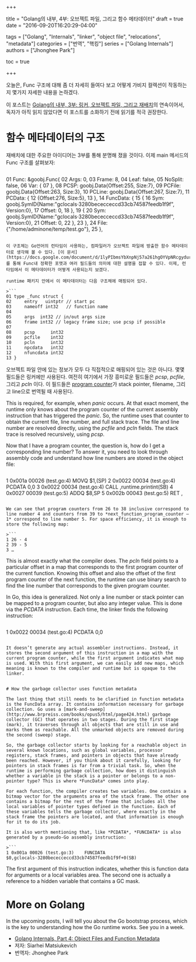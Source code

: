 +++

title = "Golang의 내부, 4부: 오브젝트 파일, 그리고 함수 메타데이터"
draft = true
date = "2016-09-20T16:20:29-04:00"

tags = ["Golang", "Internals", "linker", "object file", "relocations", "metadata"]
categories = ["번역", "핵킹"]
series = ["Golang  Internals"]
authors = ["Jhonghee Park"]

toc = true

+++

오늘은, Func 구조에 대해 좀 더 자세히 들여다 보고 어떻게 가비지 컬렉션이 작동하는지 몇가지 자세한 내용을 논하겠다.

이 포스트는 [Golang의 내부, 3부: 링커, 오브젝트 파일, 그리고 재배치](/post/golang-internals/part3/)의 연속이어서, 독자가 아직 읽지 않았다면 이 포스트를 소화하기 전에 읽기를 적극 권장한다.

# 함수 메타데이터의 구조

재배치에 대한 주요한 아이디어는 3부를 통해 분명해 졌을 것이다. 이제 main 메서드의 Func 구조를 살펴보자:

>```
01 Func: &goobj.Func{
02     Args:    0,
03     Frame:   8,
04     Leaf:    false,
05     NoSplit: false,
06     Var:     {
07     },
08     PCSP:   goobj.Data{Offset:255, Size:7},
09     PCFile: goobj.Data{Offset:263, Size:3},
10     PCLine: goobj.Data{Offset:267, Size:7},
11     PCData: {
12         {Offset:276, Size:5},
13     },
14     FuncData: {
15         {
16             Sym:    goobj.SymID{Name:"gclocals·3280bececceccd33cb74587feedb1f9f", Version:0},
17          Offset: 0,
18     },
19     {
20          Sym:    goobj.SymID{Name:"gclocals·3280bececceccd33cb74587feedb1f9f", Version:0},
21                Offset: 0,
22            },
23        },
24        File: {"/home/adminone/temp/test.go"},
25    },
```

이 구조체는 Go언어의 런타임이 사용하는, 컴파일러가 오브젝트 파일에 방출한 함수 메타데이터로 생각해 볼 수 있다. [이 문서](https://docs.google.com/document/d/1lyPIbmsYbXnpNj57a261hgOYVpNRcgydurVQIyZOz_o/pub)를 통해 Func내 정확한 포맷과 여러 필드들의 의미에 대한 설명을 접할 수 있다. 이제, 런타임에서 이 메타데이터가 어떻게 사용되는지 보겠다.

runtime 패키지 안에서 이 메타데이터는 다음 구조체에 매핑되어 있다.

>```
01 type _func struct {
02     entry   uintptr // start pc
03     nameoff int32   // function name
04
05     args  int32 // in/out args size
06     frame int32 // legacy frame size; use pcsp if possible
07
08     pcsp      int32
09     pcfile    int32
10     pcln      int32
11     npcdata   int32
12     nfuncdata int32
13 }
```

오브젝트 파일 안에 있는 정보가 모두 다 직접적으로 매핑되어 있는 것은 아니다. 몇몇 필드들은 링커에만 사용된다. 여전히 여기에서 가장 흥미로운 필드들은 *pcsp*, *pcfile*, 그리고 *pcln* 이다. 이 필드들은 [program counter](http://en.wikipedia.org/wiki/Program_counter)가 stack pointer, filename, 그리고 line으로 번역될 때 사용된다.


This is required, for example, when *panic* occurs. At that exact moment, the runtime only knows about the program counter of the current assembly instruction that has triggered the *panic*. So, the runtime uses that counter to obtain the current file, line number, and full stack trace. The file and line number are resolved directly, using the *pcfile* and *pcln* fields. The stack trace is resolved recursively, using *pcsp*.

Now that I have a program counter, the question is, how do I get a corresponding line number? To answer it, you need to look through assembly code and understand how line numbers are stored in the object file:

>```
1 0x001a 00026 (test.go:4)    MOVQ    $1,(SP)
2     0x0022 00034 (test.go:4)    PCDATA  $0,$0
3     0x0022 00034 (test.go:4)    CALL    ,runtime.printint(SB)
4     0x0027 00039 (test.go:5)    ADDQ    $8,SP
5     0x002b 00043 (test.go:5)    RET ,
```

We can see that program counters from 26 to 38 inclusive correspond to line number 4 and counters from 39 to *next_function_program_counter – 1* correspond to line number 5. For space efficiency, it is enough to store the following map:

>```
1 26 - 4
2 39 - 5
3 …
```

This is almost exactly what the compiler does. The *pcln* field points to a particular offset in a map that corresponds to the first program counter of the current function. Knowing this offset and also the offset of the first program counter of the next function, the runtime can use binary search to find the line number that corresponds to the given program counter.

In Go, this idea is generalized. Not only a line number or stack pointer can be mapped to a program counter, but also any integer value. This is done via the *PCDATA* instruction. Each time, the linker finds the following instruction:

>```
1 0x0022 00034 (test.go:4)    PCDATA  $0,$0
```

It doesn’t generate any actual assembler instructions. Instead, it stores the second argument of this instruction in a map with the current program counter, while the first argument indicates what map is used. With this first argument, we can easily add new maps, which meaning is known to the compiler and runtime but is opaque to the linker.


# How the garbage collector uses function metadata

The last thing that still needs to be clarified in function metadata is the FuncData array. It contains information necessary for garbage collection. Go uses a [mark-and-sweep](http://www.brpreiss.com/books/opus5/html/page424.html) garbage collector (GC) that operates in two stages. During the first stage (mark), it traverses through all objects that are still in use and marks them as reachable. All the unmarked objects are removed during the second (sweep) stage.

So, the garbage collector starts by looking for a reachable object in several known locations, such as global variables, processor registers, stack frames, and pointers in objects that have already been reached. However, if you think about it carefully, looking for pointers in stack frames is far from a trivial task. So, when the runtime is performing garbage collection, how does it distinguish whether a variable in the stack is a pointer or belongs to a non-pointer type? This is where *FuncData* comes into play.

For each function, the compiler creates two variables. One contains a bitmap vector for the arguments area of the stack frame. The other one contains a bitmap for the rest of the frame that includes all the local variables of pointer types defined in the function. Each of these variables tells the garbage collector, where exactly in the stack frame the pointers are located, and that information is enough for it to do its job.

It is also worth mentioning that, like *PCDATA*, *FUNCDATA* is also generated by a pseudo-Go assembly instruction:

>```
1 0x001a 00026 (test.go:3)    FUNCDATA    $0,gclocals·3280bececceccd33cb74587feedb1f9f+0(SB)
```

The first argument of this instruction indicates, whether this is function data for arguments or a local variables area. The second one is actually a reference to a hidden variable that contains a GC mask.


# More on Golang

In the upcoming posts, I will tell you about the Go bootstrap process, which is the key to understanding how the Go runtime works. See you in a week.

* [Golang Internals, Part 4: Object Files and Function Metadata](http://blog.altoros.com/golang-part-4-object-files-and-function-metadata.html)
* 저자: Siarhei Matsiukevich
* 번역자: Jhonghee Park
